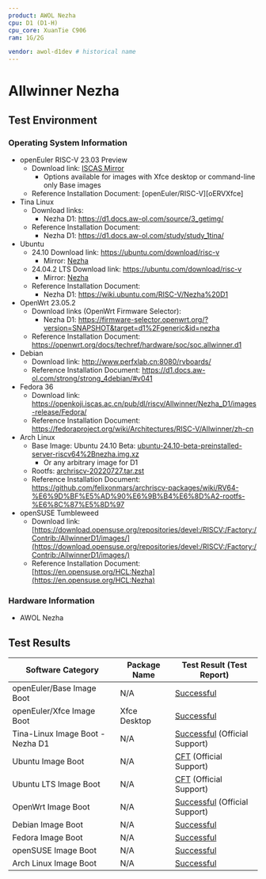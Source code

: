 ```yaml
---
product: AWOL Nezha
cpu: D1 (D1-H)
cpu_core: XuanTie C906
ram: 1G/2G

vendor: awol-d1dev # historical name
---
```


# Allwinner Nezha

## Test Environment

### Operating System Information

- openEuler RISC-V 23.03 Preview
  - Download link: [ISCAS Mirror][oERVDL]
    - Options available for images with Xfce desktop or command-line only Base images
  - Reference Installation Document: [openEuler/RISC-V][oERVXfce]
- Tina Linux
  - Download links:
    - Nezha D1: https://d1.docs.aw-ol.com/source/3_getimg/
  - Reference Installation Document:
    - Nezha D1: https://d1.docs.aw-ol.com/study/study_1tina/
- Ubuntu
  - 24.10 Download link: https://ubuntu.com/download/risc-v
    - Mirror: [Nezha](https://mirror.tuna.tsinghua.edu.cn/ubuntu-cdimage/releases/24.10/release/ubuntu-24.10-preinstalled-server-riscv64%2Bnezha.img.xz)
  - 24.04.2 LTS Download link: https://ubuntu.com/download/risc-v
    - Mirror: [Nezha](https://mirror.tuna.tsinghua.edu.cn/ubuntu-cdimage/releases/24.04.1/release/ubuntu-24.04.1-preinstalled-server-riscv64%2Bnezha.img.xz)
  - Reference Installation Document:
    - Nezha D1: https://wiki.ubuntu.com/RISC-V/Nezha%20D1
- OpenWrt 23.05.2
  - Download links (OpenWrt Firmware Selector):
    - Nezha D1: https://firmware-selector.openwrt.org/?version=SNAPSHOT&target=d1%2Fgeneric&id=nezha
  - Reference Installation Document: https://openwrt.org/docs/techref/hardware/soc/soc.allwinner.d1
- Debian
  - Download link: http://www.perfxlab.cn:8080/rvboards/
  - Reference Installation Document: https://d1.docs.aw-ol.com/strong/strong_4debian/#v041
- Fedora 36
  - Download link: https://openkoji.iscas.ac.cn/pub/dl/riscv/Allwinner/Nezha_D1/images-release/Fedora/
  - Reference Installation Document: https://fedoraproject.org/wiki/Architectures/RISC-V/Allwinner/zh-cn
- Arch Linux
  - Base Image: Ubuntu 24.10 Beta: [ubuntu-24.10-beta-preinstalled-server-riscv64%2Bnezha.img.xz](https://mirror.tuna.tsinghua.edu.cn/ubuntu-cdimage/releases/24.10/beta/ubuntu-24.10-beta-preinstalled-server-riscv64%2Bnezha.img.xz)
    - Or any arbitrary image for D1
  - Rootfs: [archriscv-20220727.tar.zst](https://archriscv.felixc.at/images/archriscv-20220727.tar.zst)
  - Reference Installation Document: https://github.com/felixonmars/archriscv-packages/wiki/RV64-%E6%9D%BF%E5%AD%90%E6%9B%B4%E6%8D%A2-rootfs-%E6%8C%87%E5%8D%97
- openSUSE Tumbleweed
  - Download link: [https://download.opensuse.org/repositories/devel:/RISCV:/Factory:/Contrib:/AllwinnerD1/images/](https://download.opensuse.org/repositories/devel:/RISCV:/Factory:/Contrib:/AllwinnerD1/images/)
  - Reference Installation Document: [https://en.opensuse.org/HCL:Nezha](https://en.opensuse.org/HCL:Nezha)

### Hardware Information

- AWOL Nezha

## Test Results

| Software Category                | Package Name | Test Result (Test Report)                  |
|----------------------------------|--------------|--------------------------------------------|
| openEuler/Base Image Boot        | N/A          | [Successful][oERV]                         |
| openEuler/Xfce Image Boot        | Xfce Desktop | [Successful][oERV]                         |
| Tina-Linux Image Boot - Nezha D1 | N/A          | [Successful][TinaNezha] (Official Support) |
| Ubuntu Image Boot                | N/A          | [CFT][Ubuntu] (Official Support)           |
| Ubuntu LTS Image Boot            | N/A          | [CFT][Ubuntu LTS] (Official Support)       |
| OpenWrt Image Boot               | N/A          | [Successful][OpenWrt] (Official Support)   |
| Debian Image Boot                | N/A          | [Successful][Debian]                       |
| Fedora Image Boot                | N/A          | [Successful][Fedora]                       |
| openSUSE Image Boot              | N/A          | [Successful][openSUSE]                     |
| Arch Linux Image Boot            | N/A          | [Successful][Arch]                         |

[oERVDL]: https://mirror.iscas.ac.cn/openeuler-sig-riscv/openEuler-RISC-V/preview/openEuler-23.03-V1-riscv64/D1/
[oERV]: ./openEuler/README.md
[TinaNezha]: ./TinaLinux/README.md
[Ubuntu]: ./Ubuntu/README.md
[Ubuntu LTS]: ./Ubuntu/README_LTS.md
[OpenWrt]: ./OpenWrt/README.md
[Debian]: ./Debian/README.md
[Fedora]: ./Fedora/README.md
[openSUSE]: ./openSUSE/README.md
[Arch]: ./ArchLinux/README.md
